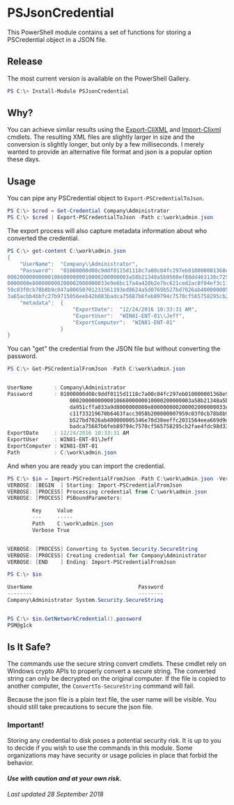 # PSJsonCredential

This PowerShell module contains a set of functions for storing a PSCredential object in a JSON file.

## Release

The most current version is available on the PowerShell Gallery. 

```powershell
PS C:\> Install-Module PSJsonCredential
```

## Why?

You can achieve similar results using the [Export-CliXML](http://go.microsoft.com/fwlink/?LinkId=821767) and [Import-Clixml](http://go.microsoft.com/fwlink/?LinkId=821813) cmdlets. The resulting XML files are slightly larger in size and the conversion is slightly longer, but only by a few milliseconds. I merely wanted to provide an alternative file format and json is a popular option these days.

## Usage

You can pipe any PSCredential object to `Export-PSCredentialToJson`.

```powershell
PS C:\> $cred = Get-Credential Company\Administrator
PS C:\> $cred | Export-PSCredentialToJson -Path c:\work\admin.json
```

The export process will also capture metadata information about who converted the credential.

```powershell
PS C:\> get-content C:\work\admin.json
{
    "UserName":  "Company\\Administrator",
    "Password":  "01000000d08c9ddf0115d1118c7a00c04fc297eb010000001368e9622137b247acf0b7a1a65648c8000000
000200000000001066000000010000200000003a58b21348a5b9560ef88dd463138c72561a6e1413437335da951cffa033a9d800
0000000e800000000200002000000033e9e6bc17a4a420b2e7bc621ced2ac8f04ef3c11f33219670b6463facc3058b2000000079
59c03f0cb78b8b9c047a80658701231561193ed8624a5d0769b527bd7026ab400000005346e70d38eeffc2031564eea669d9db98
3a65acbb4bbfc27b9715056eeb42b083badca75687b6feb89794c7570cf565758295cb2fae4fdc98d332601c96e270",
    "metadata":  {
                     "ExportDate":  "12/24/2016 10:33:31 AM",
                     "ExportUser":  "WIN81-ENT-01\\Jeff",
                     "ExportComputer":  "WIN81-ENT-01"
                 }
}
```

You can "get" the credential from the JSON file but without converting the password.

```powershell
PS C:\> Get-PSCredentialFromJson -Path C:\work\admin.json


UserName       : Company\Administrator
Password       : 01000000d08c9ddf0115d1118c7a00c04fc297eb010000001368e9622137b247acf0b7a1a65648c8000000
                    000200000000001066000000010000200000003a58b21348a5b9560ef88dd463138c72561a6e1413437335
                    da951cffa033a9d8000000000e800000000200002000000033e9e6bc17a4a420b2e7bc621ced2ac8f04ef3
                    c11f33219670b6463facc3058b200000007959c03f0cb78b8b9c047a80658701231561193ed8624a5d0769
                    b527bd7026ab400000005346e70d38eeffc2031564eea669d9db983a65acbb4bbfc27b9715056eeb42b083
                    badca75687b6feb89794c7570cf565758295cb2fae4fdc98d332601c96e270
ExportDate     : 12/24/2016 10:33:31 AM
ExportUser     : WIN81-ENT-01\Jeff
ExportComputer : WIN81-ENT-01
Path           : C:\work\admin.json
```

And when you are ready you can import the credential.

```powershell
PS C:\> $in = Import-PSCredentialFromJson -Path C:\work\admin.json -Verbose
VERBOSE: [BEGIN  ] Starting: Import-PSCredentialFromJson
VERBOSE: [PROCESS] Processing credential from C:\work\admin.json
VERBOSE: [PROCESS] PSBoundParameters: 

        Key     Value
        ---     -----
        Path    C:\work\admin.json
        Verbose True


VERBOSE: [PROCESS] Converting to System.Security.SecureString
VERBOSE: [PROCESS] Creating credential for Company\Administrator
VERBOSE: [END    ] Ending: Import-PSCredentialFromJson

PS C:\> $in

UserName                                  Password
--------                                  --------
Company\Administrator System.Security.SecureString


PS C:\> $in.GetNetworkCredential().password
PSM@g1ck
```

## Is It Safe?

The commands use the secure string convert cmdlets. These cmdlet rely on Windows crypto APIs to properly convert a secure string. The converted string can only be decrypted on the original computer. If the file is copied to another computer, the `ConvertTo-SecureString` command will fail.

Because the json file is a plain text file, the user name will be visible. You should still take precautions to secure the json file.

### Important!

Storing any credential to disk poses a potential security risk. It is up to you to decide if you wish to use the commands in this module. Some organizations may have security or usage policies in place that forbid the behavior.

#### *Use with caution and at your own risk.*

*Last updated 28 September 2018*